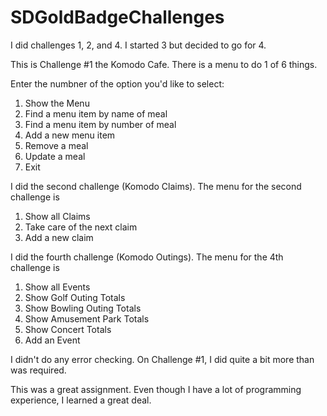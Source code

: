 # SDGoldBadgeChallenges
I did challenges 1, 2, and 4. I started 3 but decided to go for 4.

This is Challenge #1 the Komodo Cafe. There is a menu to do 1 of 6 things.

Enter the numbner of the option you'd like to select:
1. Show the Menu
2. Find a menu item by name of meal
3. Find a menu item by number of meal
4. Add a new menu item
5. Remove a meal
6. Update a meal
0. Exit

I did the second challenge (Komodo Claims). The menu for the second challenge is
1. Show all Claims
2. Take care of the next claim
3. Add a new claim

I did the fourth challenge (Komodo Outings). The menu for the 4th challenge is
1. Show all Events
2. Show Golf Outing Totals
3. Show Bowling Outing Totals
4. Show Amusement Park Totals
5. Show Concert Totals
6. Add an Event

I didn't do any error checking. On Challenge #1, I did quite a bit more than was required.

This was a great assignment. Even though I have a lot of programming experience, I learned a great deal.
